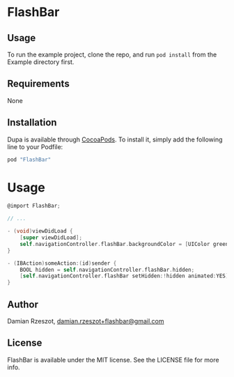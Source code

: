 # FlashBar

## Usage

To run the example project, clone the repo, and run `pod install` from the Example directory first.

## Requirements

None

## Installation

Dupa is available through [CocoaPods](http://cocoapods.org). To install
it, simply add the following line to your Podfile:

```ruby
pod "FlashBar"
```


# Usage

```objective-c
@import FlashBar;

// ...

- (void)viewDidLoad {
    [super viewDidLoad];
    self.navigationController.flashBar.backgroundColor = [UIColor greenColor];
}

- (IBAction)someAction:(id)sender {
    BOOL hidden = self.navigationController.flashBar.hidden;
    [self.navigationController.flashBar setHidden:!hidden animated:YES];
}
```

## Author

Damian Rzeszot, damian.rzeszot+flashbar@gmail.com

## License

FlashBar is available under the MIT license. See the LICENSE file for more info.
